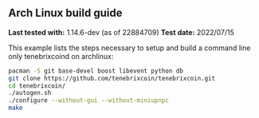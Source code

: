 Arch Linux build guide
----------------------

**Last tested with:** 1.14.6-dev (as of 22884709)
**Test date:** 2022/07/15

This example lists the steps necessary to setup and build a command line only
tenebrixcoind on archlinux:

```sh
pacman -S git base-devel boost libevent python db
git clone https://github.com/tenebrixcoin/tenebrixcoin.git
cd tenebrixcoin/
./autogen.sh
./configure --without-gui --without-miniupnpc
make
```
